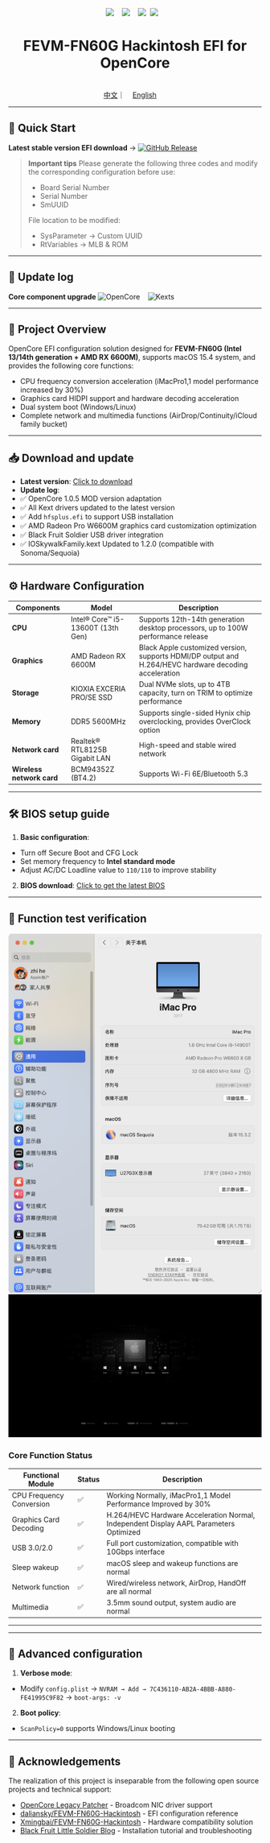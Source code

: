 <p align="center">
  <img src="https://img.shields.io/badge/OpenCore-1.0.5_MOD-9cf?style=flat-square&logo=apple" />    
  <img src="https://img.shields.io/badge/macOS-Sequoia_15.4-success?style=flat-square&logo=apple" />    
  <img src="https://img.shields.io/badge/BIOS-FN60G_B11HF210-blue?style=flat-square" />  
  <img src="https://img.shields.io/badge/Platform-Windows%20%7C%20macOS%20%7C%20Linux-green" />    

</p>

<h1 align="center">FEVM-FN60G Hackintosh EFI for OpenCore</h1>  
<div align="center">
  <a href="https://github.com/jhihhe/FEVM-FN60G-Hackintosh/blob/main/README.md">中文</a>｜    
  <a href="https://github.com/jhihhe/FEVM-FN60G-Hackintosh/blob/main/README-EN.md">English</a>      
</div>

---

## 🚀 Quick Start
**Latest stable version EFI download** → [![GitHub Release](https://img.shields.io/github/v/release/jhihhe/FEVM-FN60G-Hackintosh?style=for-the-badge&logo=apple)](https://github.com/jhihhe/FEVM-FN60G-Hackintosh/releases)

> **Important tips**
> Please generate the following three codes and modify the corresponding configuration before use:
> - Board Serial Number
> - Serial Number
> - SmUUID
>
> File location to be modified:
> - SysParameter → Custom UUID  
> - RtVariables → MLB & ROM

---

## 📜 Update log
**Core component upgrade**
![OpenCore](https://img.shields.io/badge/OpenCore-1.0.5_MOD-9cf?style=flat-square)    
![Kexts](https://img.shields.io/badge/Kexts-2025.03_Latest-4BC51D?style=flat-square)  

---
## 📌 Project Overview
OpenCore EFI configuration solution designed for **FEVM-FN60G (Intel 13/14th generation + AMD RX 6600M)**, supports macOS 15.4 system, and provides the following core functions:    
- CPU frequency conversion acceleration (iMacPro1,1 model performance increased by 30%)    
- Graphics card HIDPI support and hardware decoding acceleration    
- Dual system boot (Windows/Linux)
- Complete network and multimedia functions (AirDrop/Continuity/iCloud family bucket)

---

## 📥 Download and update
- **Latest version**: [Click to download](https://github.com/jhihhe/FEVM-FN60G-Hackintosh/releases)  
- **Update log**:
- ✅ OpenCore 1.0.5 MOD version adaptation  
- ✅ All Kext drivers updated to the latest version
- ✅ Add `hfsplus.efi` to support USB installation
- ✅ AMD Radeon Pro W6600M graphics card customization optimization  
- ✅ Black Fruit Soldier USB driver integration
- ✅ IOSkywalkFamily.kext Updated to 1.2.0 (compatible with Sonoma/Sequoia)  

---

## ⚙️ Hardware Configuration
| Components | Model | Description |
|---------------|-------------------------------|----------------------------------------------------------------------|
| **CPU** | Intel® Core™ i5-13600T (13th Gen) | Supports 12th-14th generation desktop processors, up to 100W performance release |
| **Graphics** | AMD Radeon RX 6600M | Black Apple customized version, supports HDMI/DP output and H.264/HEVC hardware decoding acceleration |
| **Storage** | KIOXIA EXCERIA PRO/SE SSD | Dual NVMe slots, up to 4TB capacity, turn on TRIM to optimize performance |
| **Memory** | DDR5 5600MHz | Supports single-sided Hynix chip overclocking, provides OverClock option   |
| **Network card** | Realtek® RTL8125B Gigabit LAN | High-speed and stable wired network |
| **Wireless network card** | BCM94352Z (BT4.2) | Supports Wi-Fi 6E/Bluetooth 5.3 |

---

## 🛠️ BIOS setup guide
1. **Basic configuration**:
- Turn off Secure Boot and CFG Lock
- Set memory frequency to **Intel standard mode**
- Adjust AC/DC Loadline value to `110/110` to improve stability  

2. **BIOS download**:
[Click to get the latest BIOS](https://github.com/jhihhe/FEVM-FN60G-Hackintosh/releases/tag/BIOS)

---

## 📸 Function test verification
![System Overview](https://github.com/jhihhe/FEVM-FN60G-Hackintosh/raw/main/%E7%B3%BB%E7%BB%9F%E6%8A%A5%E5%91%8A.png)
![OpenCore Theme](https://github.com/jhihhe/FEVM-FN60G-Hackintosh/raw/main/OC%E4%B8%BB%E9%A2%98.jpeg)

### Core Function Status
| Functional Module | Status | Description |
|----------------|------|----------------------------------------------------------------------|
| CPU Frequency Conversion | ✅ | Working Normally, iMacPro1,1 Model Performance Improved by 30% |
| Graphics Card Decoding | ✅ | H.264/HEVC Hardware Acceleration Normal, Independent Display AAPL Parameters Optimized |
| USB 3.0/2.0 | ✅ | Full port customization, compatible with 10Gbps interface |
| Sleep wakeup | ✅ | macOS sleep and wakeup functions are normal |
| Network function | ✅ | Wired/wireless network, AirDrop, HandOff are all normal |
| Multimedia | ✅ | 3.5mm sound output, system audio are normal |

---

---

## 📝 Advanced configuration
1. **Verbose mode**:
- Modify `config.plist` → `NVRAM → Add → 7C436110-AB2A-4BBB-A880-FE41995C9F82` → `boot-args: -v`
2. **Boot policy**:
- `ScanPolicy=0` supports Windows/Linux booting

---

## 🙏 Acknowledgements
The realization of this project is inseparable from the following open source projects and technical support:
- [OpenCore Legacy Patcher](https://github.com/dortania/OpenCore-Legacy-Patcher) - Broadcom NIC driver support
- [daliansky/FEVM-FN60G-Hackintosh](https://github.com/daliansky/FEVM-FN60G-Hackintosh) - EFI configuration reference
- [Xmingbai/FEVM-FN60G-Hackintosh](https://github.com/Xmingbai/FEVM-FN60G-Hackintosh) - Hardware compatibility solution
- [Black Fruit Little Soldier Blog](https://blog.daliansky.net/) - Installation tutorial and troubleshooting
